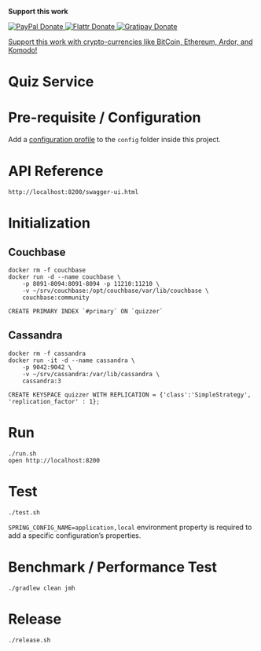 **Support this work**
<!-- BADGES/ -->
<span class="badge-paypal">
<a href="https://www.paypal.com/cgi-bin/webscr?cmd=_s-xclick&amp;hosted_button_id=MA847TR65D4N2" title="Donate to this project using PayPal">
<img src="https://img.shields.io/badge/paypal-donate-yellow.svg" alt="PayPal Donate"/>
</a></span>
<span class="badge-flattr">
<a href="https://flattr.com/submit/auto?fid=o6ok7n&url=https%3A%2F%2Fgithub.com%2Floxal" title="Donate to this project using Flattr">
<img src="https://img.shields.io/badge/flattr-donate-yellow.svg" alt="Flattr Donate" />
</a></span>
<span class="badge-gratipay"><a href="https://gratipay.com/~loxal" title="Donate weekly to this project using Gratipay">
<img src="https://img.shields.io/badge/gratipay-donate-yellow.svg" alt="Gratipay Donate" />
</a></span>
<!-- /BADGES -->

[Support this work with crypto-currencies like BitCoin, Ethereum, Ardor, and Komodo!](http://me.loxal.net/coin-support.html)

Quiz Service
=

# Pre-requisite / Configuration

Add a [configuration profile](https://docs.spring.io/spring-boot/docs/current/reference/html/boot-features-external-config.html#boot-features-external-config-profile-specific-properties) 
to the `config` folder inside this project.

# API Reference

    http://localhost:8200/swagger-ui.html

# Initialization

## Couchbase

    docker rm -f couchbase
    docker run -d --name couchbase \
        -p 8091-8094:8091-8094 -p 11210:11210 \
        -v ~/srv/couchbase:/opt/couchbase/var/lib/couchbase \
        couchbase:community

    CREATE PRIMARY INDEX `#primary` ON `quizzer` 
    
## Cassandra

    docker rm -f cassandra
    docker run -it -d --name cassandra \
        -p 9042:9042 \
        -v ~/srv/cassandra:/var/lib/cassandra \
        cassandra:3

    CREATE KEYSPACE quizzer WITH REPLICATION = {'class':'SimpleStrategy', 'replication_factor' : 1};

# Run 

    ./run.sh
    open http://localhost:8200
    
# Test

    ./test.sh

`SPRING_CONFIG_NAME=application,local` environment property is required to add a specific configuration’s properties.    

# Benchmark / Performance Test

    ./gradlew clean jmh

# Release

    ./release.sh